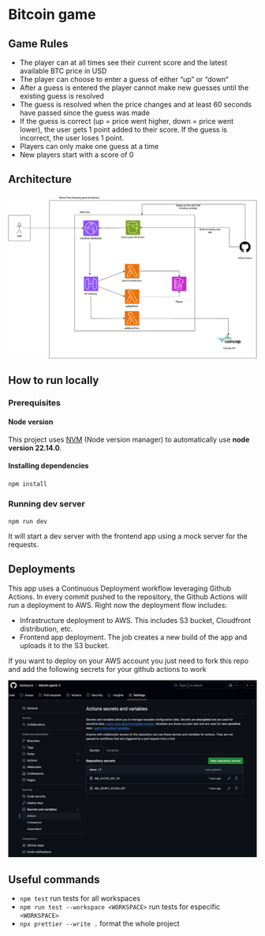 # Bitcoin game

## Game Rules

- The player can at all times see their current score and the latest available BTC price in USD
- The player can choose to enter a guess of either “up” or “down“
- After a guess is entered the player cannot make new guesses until the existing guess is resolved
- The guess is resolved when the price changes and at least 60 seconds have passed since the guess was made
- If the guess is correct (up = price went higher, down = price went lower), the user gets 1 point added to their score. If the guess is incorrect, the user
  loses 1 point.
- Players can only make one guess at a time
- New players start with a score of 0

## Architecture

![Bitcoin Game Architecture](resources/bitcoin-game-architecture.drawio.png)

## How to run locally

### Prerequisites

#### Node version

This project uses [NVM](https://github.com/nvm-sh/nvm) (Node version manager) to automatically use **node version 22.14.0**.

#### Installing dependencies

`npm install`

### Running dev server

`npm run dev`

It will start a dev server with the frontend app using a mock server for the requests.

## Deployments

This app uses a Continuous Deployment workflow leveraging Github Actions. In every commit pushed to the repository, the Github Actions will run a deployment to
AWS. Right now the deployment flow includes:

- Infrastructure deployment to AWS. This includes S3 bucket, Cloudfront distribution, etc.
- Frontend app deployment. The job creates a new build of the app and uploads it to the S3 bucket.

If you want to deploy on your AWS account you just need to fork this repo and add the following secrets for your github actions to work

![GitHub Action Secrets](resources/github-action-secrets.png)

## Useful commands

- `npm test` run tests for all workspaces
- `npm run test --workspace <WORKSPACE>` run tests for especific `<WORKSPACE>`
- `npx prettier --write .` format the whole project
